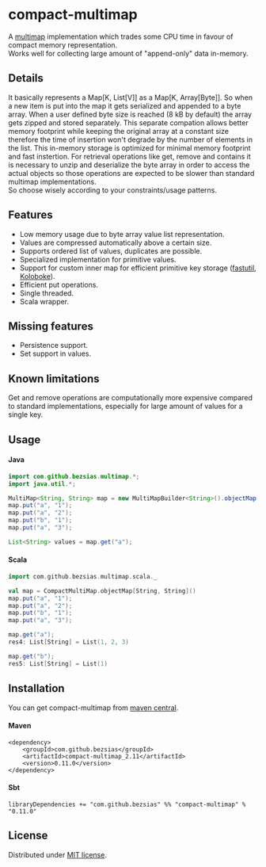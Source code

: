 # compact-multimap

A [multimap] implementation which trades some CPU time in favour of compact memory representation.   
Works well for collecting large amount of "append-only" data in-memory. 

## Details

It basically represents a Map[K, List[V]] as a Map[K, Array[Byte]]. So when a new item is put into the map it gets serialized 
and appended to a byte array. When a user defined byte size is reached (8 kB by default) the array gets zipped and stored separately. 
This separate compation allows better memory footprint while keeping the original array at a constant size therefore the time of insertion 
won't degrade by the number of elements in the list. This in-memory storage is optimized for minimal memory footprint and fast instertion.
For retrieval operations like get, remove and contains it is necessary to unzip and deserialize the byte array in order to access 
the actual objects so those operations are expected to be slower than standard multimap implementations.  
So choose wisely according to your constraints/usage patterns.

## Features

 * Low memory usage due to byte array value list representation.
 * Values are compressed automatically above a certain size.
 * Supports ordered list of values, duplicates are possible. 
 * Specialized implementation for primitive values.
 * Support for custom inner map for efficient primitive key storage ([fastutil], [Koloboke]). 
 * Efficient put operations.
 * Single threaded.
 * Scala wrapper.
 
## Missing features

 * Persistence support.
 * Set support in values.

## Known limitations

Get and remove operations are computationally more expensive compared to standard implementations, especially for large amount of values for a single key.

## Usage

#### Java

```java
import com.github.bezsias.multimap.*;
import java.util.*;

MultiMap<String, String> map = new MultiMapBuilder<String>().objectMap();
map.put("a", "1");
map.put("a", "2");
map.put("b", "1");
map.put("a", "3");

List<String> values = map.get("a");
```

#### Scala

```scala
import com.github.bezsias.multimap.scala._

val map = CompactMultiMap.objectMap[String, String]()
map.put("a", "1");
map.put("a", "2");
map.put("b", "1");
map.put("a", "3");

map.get("a");
res4: List[String] = List(1, 2, 3)

map.get("b");
res5: List[String] = List(1)
```

## Installation

You can get compact-multimap from [maven central].

#### Maven
```
<dependency>
    <groupId>com.github.bezsias</groupId>
    <artifactId>compact-multimap_2.11</artifactId>
    <version>0.11.0</version>
</dependency>
```

#### Sbt

```
libraryDependencies += "com.github.bezsias" %% "compact-multimap" % "0.11.0"
```

## License

Distributed under [MIT license](http://choosealicense.com/licenses/mit/).

[multimap]: https://en.wikipedia.org/wiki/Multimap
[maven central]: http://search.maven.org/#search%7Cga%7C1%7Ca%3A%22compact-multimap_2.11%22
[Koloboke]: https://github.com/leventov/Koloboke
[fastutil]: https://github.com/vigna/fastutil
